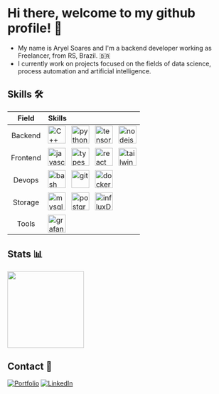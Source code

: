 # Hi there, welcome to my github profile! 👋

* My name is Aryel Soares and I'm a backend developer working as Freelancer, from RS, Brazil. :brazil:
* I currently work on projects focused on the fields of data science, process automation and artificial intelligence.

## Skills 🛠️

| **Field** | **Skills** |
|:---------:|:---------- |
| Backend | <img src="https://aryelsoares.vercel.app/images/icons/cpp.svg" alt="C++" title="C++" width="40" height="40"/> &nbsp; <img src="https://aryelsoares.vercel.app/images/icons/python.svg" alt="python" title="Python" width="40" height="40"/> &nbsp; <img src="https://aryelsoares.vercel.app/images/icons/tensorflow.svg" alt="tensorflow" title="Tensorflow" width="40" height="40"/> &nbsp; <img src="https://aryelsoares.vercel.app/images/icons/nodejs.svg" alt="nodejs" title="NodeJS" width="40" height="40"/> |
| Frontend | <img src="https://aryelsoares.vercel.app/images/icons/javascript.svg" alt="javascript" title="JavaScript" width="40" height="40"/> &nbsp; <img src="https://aryelsoares.vercel.app/images/icons/typescript.svg" alt="typescript" title="TypeScript" width="40" height="40"/> &nbsp; <img src="https://aryelsoares.vercel.app/images/icons/react.svg" alt="react" title="React" width="40" height="40"/> &nbsp; <img src="https://aryelsoares.vercel.app/images/icons/tailwind.svg" alt="tailwind" title="Tailwind" width="40" height="40"/> |
| Devops | <img src="https://aryelsoares.vercel.app/images/icons/bash.svg" alt="bash" title="Bash" width="40" height="40"/> &nbsp; <img src="https://aryelsoares.vercel.app/images/icons/git.svg" alt="git" title="Git" width="40" height="40"/> &nbsp; <img src="https://aryelsoares.vercel.app/images/icons/docker.svg" alt="docker" title="Docker" width="40" height="40"/> |
| Storage | <img src="https://aryelsoares.vercel.app/images/icons/mysql.svg" alt="mysql" title="MySQL" width="40" height="40"/> &nbsp; <img src="https://aryelsoares.vercel.app/images/icons/postgres.svg" alt="postgres" title="Postgres" width="40" height="40"/> &nbsp; <img src="https://aryelsoares.vercel.app/images/icons/influxdb.svg" alt="influxDB" title="InfluxDB" width="40" height="40"/> |
| Tools | <img src="https://aryelsoares.vercel.app/images/icons/grafana.svg" alt="grafana" title="Grafana" width="40" height="40"/> |

## Stats 📊

<img height="172em" src="https://github-readme-stats.vercel.app/api/top-langs?username=aryelsoares&layout=compact&langs_count=16&theme=dracula&hide=jupyter%20notebook,tex"/>

## Contact 💬

[![Portfolio](https://img.shields.io/badge/Portfolio-404040?style=for-the-badge&logo=vercel&logoColor=white)](https://aryelsoares.vercel.app)
[![LinkedIn](https://img.shields.io/badge/LinkedIn-0077B5?style=for-the-badge&logo=workplace&logoColor=white)](https://www.linkedin.com/in/aryelsoares)
